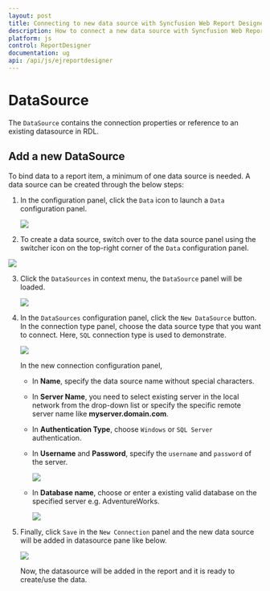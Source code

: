 ```yaml
---
layout: post
title: Connecting to new data source with Syncfusion Web Report Designer
description: How to connect a new data source with Syncfusion Web Report Designer
platform: js
control: ReportDesigner
documentation: ug
api: /api/js/ejreportdesigner
---
```


# DataSource

The `DataSource` contains the connection properties or reference to an existing datasource in RDL. 

## Add a new DataSource

To bind data to a report item, a minimum of one data source is needed. A data source can be created through the below steps:

1. In the configuration panel, click the `Data` icon to launch a `Data` configuration panel.

   ![](Create-Datasource-Images/Datasource-Start.png)

 2. To create a data source, switch over to the data source panel using the switcher icon on the top-right corner of the `Data` configuration panel.

   ![](Create-Datasource-Images/Switcher-Datasource.png)

3. Click the `DataSources` in context menu, the `DataSource` panel will be loaded.

   ![](Create-Datasource-Images/Datasource-New-Panel.png)

4. In the `DataSources` configuration panel, click the `New DataSource` button. In the connection type panel, choose the data source type that you want to connect. Here, `SQL` connection type is used to demonstrate.

   ![](Create-Datasource-Images/SQL-Connect.png)

   In the new connection configuration panel, 

   * In **Name**, specify the data source name without special characters.

   * In **Server Name**, you need to select existing server in the local network from the drop-down list or specify the specific remote server name like **myserver.domain.com**.

   * In **Authentication Type**, choose `Windows` or `SQL Server` authentication. 
 
   * In **Username** and **Password**, specify the `username` and `password` of the server.

     ![](Create-Datasource-Images/Authentication-sql.png)

   * In **Database name**, choose or enter a existing valid database on the specified server e.g. AdventureWorks.

     ![](Create-Datasource-Images/Datasource-CreateWizard.png)

5. Finally, click `Save` in the `New Connection` panel and the new data source will be added in datasource pane like below.

   ![](Create-Datasource-Images/Datasource-SaveWizard.png)

   Now, the datasource will be added in the report and it is ready to create/use the data. 
